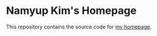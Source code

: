 # Namyup Kim's Homepage

This repository contains the source code for [my homepage](https://southflame.github.io).